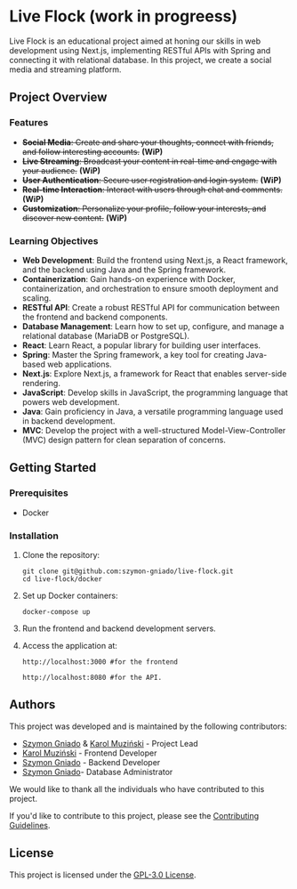 # Live Flock (work in progreess)

Live Flock is an educational project aimed at honing our skills in web development using Next.js, implementing RESTful APIs with Spring and connecting it with relational database. In this project, we create a social media and streaming platform.

## Project Overview

### Features

- ~~**Social Media**: Create and share your thoughts, connect with friends, and follow interesting accounts.~~ **(WiP)**
- ~~**Live Streaming**: Broadcast your content in real-time and engage with your audience.~~ **(WiP)**
- ~~**User Authentication**: Secure user registration and login system.~~ **(WiP)**
- ~~**Real-time Interaction**: Interact with users through chat and comments.~~ **(WiP)**
- ~~**Customization**: Personalize your profile, follow your interests, and discover new content.~~ **(WiP)**

### Learning Objectives

- **Web Development**: Build the frontend using Next.js, a React framework, and the backend using Java and the Spring framework.
- **Containerization**: Gain hands-on experience with Docker, containerization, and orchestration to ensure smooth deployment and scaling.
- **RESTful API**: Create a robust RESTful API for communication between the frontend and backend components.
- **Database Management**: Learn how to set up, configure, and manage a relational database (MariaDB or PostgreSQL).
- **React**: Learn React, a popular library for building user interfaces.
- **Spring**: Master the Spring framework, a key tool for creating Java-based web applications.
- **Next.js**: Explore Next.js, a framework for React that enables server-side rendering.
- **JavaScript**: Develop skills in JavaScript, the programming language that powers web development.
- **Java**: Gain proficiency in Java, a versatile programming language used in backend development.
- **MVC**: Develop the project with a well-structured Model-View-Controller (MVC) design pattern for clean separation of concerns.

## Getting Started

### Prerequisites

- Docker

### Installation

1. Clone the repository:
   
   ```shell
   git clone git@github.com:szymon-gniado/live-flock.git
   cd live-flock/docker
   
3. Set up Docker containers:
   
   ```shell
   docker-compose up
   
5. Run the frontend and backend development servers.
6. Access the application at:
   
   ```shell
   http://localhost:3000 #for the frontend
   ```

   ```shell
   http://localhost:8080 #for the API.

## Authors

This project was developed and is maintained by the following contributors:

- [Szymon Gniado](https://github.com/szymon-gnado) & [Karol Muziński](https://github.com/ViniestPlane76) - Project Lead
- [Karol Muziński](https://github.com/ViniestPlane76) - Frontend Developer
- [Szymon Gniado](https://github.com/szymon-gnado) - Backend Developer
- [Szymon Gniado](https://github.com/szymon-gnado)- Database Administrator

We would like to thank all the individuals who have contributed to this project.

If you'd like to contribute to this project, please see the [Contributing Guidelines](CONTRIBUTING.md).

## License
This project is licensed under the [GPL-3.0 License](https://www.gnu.org/licenses/gpl-3.0.en.html).
